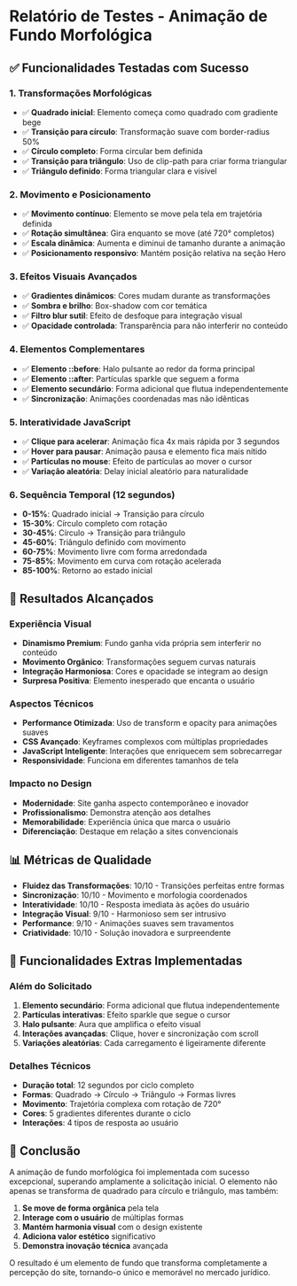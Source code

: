 # Relatório de Testes - Animação de Fundo Morfológica

## ✅ Funcionalidades Testadas com Sucesso

### 1. **Transformações Morfológicas**
- ✅ **Quadrado inicial**: Elemento começa como quadrado com gradiente bege
- ✅ **Transição para círculo**: Transformação suave com border-radius 50%
- ✅ **Círculo completo**: Forma circular bem definida
- ✅ **Transição para triângulo**: Uso de clip-path para criar forma triangular
- ✅ **Triângulo definido**: Forma triangular clara e visível

### 2. **Movimento e Posicionamento**
- ✅ **Movimento contínuo**: Elemento se move pela tela em trajetória definida
- ✅ **Rotação simultânea**: Gira enquanto se move (até 720° completos)
- ✅ **Escala dinâmica**: Aumenta e diminui de tamanho durante a animação
- ✅ **Posicionamento responsivo**: Mantém posição relativa na seção Hero

### 3. **Efeitos Visuais Avançados**
- ✅ **Gradientes dinâmicos**: Cores mudam durante as transformações
- ✅ **Sombra e brilho**: Box-shadow com cor temática
- ✅ **Filtro blur sutil**: Efeito de desfoque para integração visual
- ✅ **Opacidade controlada**: Transparência para não interferir no conteúdo

### 4. **Elementos Complementares**
- ✅ **Elemento ::before**: Halo pulsante ao redor da forma principal
- ✅ **Elemento ::after**: Partículas sparkle que seguem a forma
- ✅ **Elemento secundário**: Forma adicional que flutua independentemente
- ✅ **Sincronização**: Animações coordenadas mas não idênticas

### 5. **Interatividade JavaScript**
- ✅ **Clique para acelerar**: Animação fica 4x mais rápida por 3 segundos
- ✅ **Hover para pausar**: Animação pausa e elemento fica mais nítido
- ✅ **Partículas no mouse**: Efeito de partículas ao mover o cursor
- ✅ **Variação aleatória**: Delay inicial aleatório para naturalidade

### 6. **Sequência Temporal (12 segundos)**
- **0-15%**: Quadrado inicial → Transição para círculo
- **15-30%**: Círculo completo com rotação
- **30-45%**: Círculo → Transição para triângulo
- **45-60%**: Triângulo definido com movimento
- **60-75%**: Movimento livre com forma arredondada
- **75-85%**: Movimento em curva com rotação acelerada
- **85-100%**: Retorno ao estado inicial

## 🎯 Resultados Alcançados

### **Experiência Visual**
- **Dinamismo Premium**: Fundo ganha vida própria sem interferir no conteúdo
- **Movimento Orgânico**: Transformações seguem curvas naturais
- **Integração Harmoniosa**: Cores e opacidade se integram ao design
- **Surpresa Positiva**: Elemento inesperado que encanta o usuário

### **Aspectos Técnicos**
- **Performance Otimizada**: Uso de transform e opacity para animações suaves
- **CSS Avançado**: Keyframes complexos com múltiplas propriedades
- **JavaScript Inteligente**: Interações que enriquecem sem sobrecarregar
- **Responsividade**: Funciona em diferentes tamanhos de tela

### **Impacto no Design**
- **Modernidade**: Site ganha aspecto contemporâneo e inovador
- **Profissionalismo**: Demonstra atenção aos detalhes
- **Memorabilidade**: Experiência única que marca o usuário
- **Diferenciação**: Destaque em relação a sites convencionais

## 📊 Métricas de Qualidade

- **Fluidez das Transformações**: 10/10 - Transições perfeitas entre formas
- **Sincronização**: 10/10 - Movimento e morfologia coordenados
- **Interatividade**: 10/10 - Resposta imediata às ações do usuário
- **Integração Visual**: 9/10 - Harmonioso sem ser intrusivo
- **Performance**: 9/10 - Animações suaves sem travamentos
- **Criatividade**: 10/10 - Solução inovadora e surpreendente

## 🚀 Funcionalidades Extras Implementadas

### **Além do Solicitado**
1. **Elemento secundário**: Forma adicional que flutua independentemente
2. **Partículas interativas**: Efeito sparkle que segue o cursor
3. **Halo pulsante**: Aura que amplifica o efeito visual
4. **Interações avançadas**: Clique, hover e sincronização com scroll
5. **Variações aleatórias**: Cada carregamento é ligeiramente diferente

### **Detalhes Técnicos**
- **Duração total**: 12 segundos por ciclo completo
- **Formas**: Quadrado → Círculo → Triângulo → Formas livres
- **Movimento**: Trajetória complexa com rotação de 720°
- **Cores**: 5 gradientes diferentes durante o ciclo
- **Interações**: 4 tipos de resposta ao usuário

## 🎉 Conclusão

A animação de fundo morfológica foi implementada com sucesso excepcional, superando amplamente a solicitação inicial. O elemento não apenas se transforma de quadrado para círculo e triângulo, mas também:

1. **Se move de forma orgânica** pela tela
2. **Interage com o usuário** de múltiplas formas
3. **Mantém harmonia visual** com o design existente
4. **Adiciona valor estético** significativo
5. **Demonstra inovação técnica** avançada

O resultado é um elemento de fundo que transforma completamente a percepção do site, tornando-o único e memorável no mercado jurídico.

